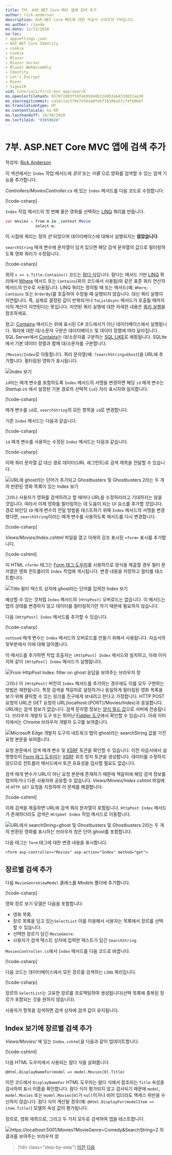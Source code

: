 ```yaml
---
title: 7부. ASP.NET Core MVC 앱에 검색 추가
author: rick-anderson
description: ASP.NET Core MVC에 대한 자습서 시리즈의 7부입니다.
ms.author: riande
ms.date: 12/13/2018
no-loc:
- appsettings.json
- ASP.NET Core Identity
- cookie
- Cookie
- Blazor
- Blazor Server
- Blazor WebAssembly
- Identity
- Let's Encrypt
- Razor
- SignalR
uid: tutorials/first-mvc-app/search
ms.openlocfilehash: 657072803f59feb99de8b31ddb3a6433d832aa30
ms.sourcegitcommit: ca34c1ac578e7d3daa0febf1810ba5fc74f60bbf
ms.translationtype: HT
ms.contentlocale: ko-KR
ms.lasthandoff: 10/30/2020
ms.locfileid: "93059626"
---
```

# <a name="part-7-add-search-to-an-aspnet-core-mvc-app"></a>7부. ASP.NET Core MVC 앱에 검색 추가

작성자: [Rick Anderson](https://twitter.com/RickAndMSFT)

이 섹션에서는 `Index` 작업 메서드에 *장르* 또는 *이름* 으로 영화를 검색할 수 있는 검색 기능을 추가합니다.

*Controllers/MoviesController.cs* 에 있는 `Index` 메서드를 다음 코드로 수정합니다.

[!code-csharp[](~/tutorials/first-mvc-app/start-mvc/sample/MvcMovie/Controllers/MoviesController.cs?name=snippet_1stSearch)]

`Index` 작업 메서드의 첫 번째 줄은 영화를 선택하는 [LINQ](/dotnet/standard/using-linq) 쿼리를 만듭니다.

```csharp
var movies = from m in _context.Movie
             select m;
```

이 시점에 쿼리는 정의 *만* 되었으며 데이터베이스에 대해서 실행되지는 **않았습니다**.

`searchString` 매개 변수에 문자열이 담겨 있으면 해당 검색 문자열의 값으로 필터링하도록 영화 쿼리가 수정됩니다.

[!code-csharp[](~/tutorials/first-mvc-app/start-mvc/sample/MvcMovie/Controllers/MoviesController.cs?name=snippet_SearchNull2)]

위의 `s => s.Title.Contains()` 코드는 [람다 식](/dotnet/csharp/programming-guide/statements-expressions-operators/lambda-expressions)입니다. 람다는 메서드 기반 [LINQ](/dotnet/standard/using-linq) 쿼리에서 [Where](/dotnet/api/system.linq.enumerable.where) 메서드 또는 `Contains`(위의 코드에서 사용됨)와 같은 표준 쿼리 연산자 메서드의 인수로 사용됩니다. LINQ 쿼리는 정의될 때 또는 메서드(예: `Where`, `Contains` 또는 `OrderBy`)를 호출하여 수정될 때 실행되지 않습니다. 대신 쿼리 실행이 지연됩니다.  즉, 실제로 결정된 값이 반복되거나 `ToListAsync` 메서드가 호출될 때까지 식의 계산이 지연된다는 뜻입니다. 지연된 쿼리 실행에 대한 자세한 내용은 [쿼리 실행](/dotnet/framework/data/adonet/ef/language-reference/query-execution)을 참조하세요.

참고: [Contains](/dotnet/api/system.data.objects.dataclasses.entitycollection-1.contains) 메서드는 위에 표시된 C# 코드에서가 아닌 데이터베이스에서 실행됩니다. 쿼리에 대한 대/소문자 구분은 데이터베이스 및 데이터 정렬에 따라 달라집니다. SQL Server에서 [Contains](/dotnet/api/system.data.objects.dataclasses.entitycollection-1.contains)는 대/소문자를 구분하는 [SQL LIKE](/sql/t-sql/language-elements/like-transact-sql)로 매핑됩니다. SQLite에서 기본 데이터 정렬과 함께 대/소문자를 구분합니다.

`/Movies/Index`로 이동합니다. 쿼리 문자열(예: `?searchString=Ghost`)을 URL에 추가합니다. 필터링된 영화가 표시됩니다.

![Index 보기](~/tutorials/first-mvc-app/search/_static/ghost.png)

`id`라는 매개 변수를 포함하도록 `Index` 메서드의 서명을 변경하면 해당 `id` 매개 변수는 *Startup.cs* 에서 설정된 기본 경로의 선택적 `{id}` 자리 표시자와 일치합니다.

[!code-csharp[](~/tutorials/first-mvc-app/start-mvc/sample/MvcMovie/Startup.cs?highlight=5&name=snippet_1)]

매개 변수를 `id`로, `searchString`의 모든 항목을 `id`로 변경합니다.

기존 `Index` 메서드는 다음과 같습니다.

[!code-csharp[](~/tutorials/first-mvc-app/start-mvc/sample/MvcMovie/Controllers/MoviesController.cs?highlight=1,6,8&name=snippet_1stSearch)]

`id` 매개 변수를 사용하는 수정된 `Index` 메서드는 다음과 같습니다.

[!code-csharp[](~/tutorials/first-mvc-app/start-mvc/sample/MvcMovie/Controllers/MoviesController.cs?highlight=1,6,8&name=snippet_SearchID)]

이제 쿼리 문자열 값 대신 경로 데이터(URL 세그먼트)로 검색 제목을 전달할 수 있습니다.

![URL에 ghost라는 단어가 추가되고 Ghostbusters 및 Ghostbusters 2라는 두 개의 반환된 영화 목록이 있는 Index 보기](~/tutorials/first-mvc-app/search/_static/g2.png)

그러나 사용자가 영화를 검색하려고 할 때마다 URL을 수정하리라고 기대하지는 않을 것입니다. 따라서 이제 영화를 필터링하는 데 도움이 되는 UI 요소를 추가할 것입니다. 경로 바인딩 `ID` 매개 변수의 전달 방법을 테스트하기 위해 `Index` 메서드의 서명을 변경했다면, `searchString`이라는 매개 변수를 사용하도록 메서드를 다시 변경합니다.

[!code-csharp[](~/tutorials/first-mvc-app/start-mvc/sample/MvcMovie/Controllers/MoviesController.cs?highlight=1,6,8&name=snippet_1stSearch)]

*Views/Movies/Index.cshtml* 파일을 열고 아래의 강조 표시된 `<form>` 표시를 추가합니다.

[!code-cshtml[](~/tutorials/first-mvc-app/start-mvc/sample/MvcMovie/Views/Movies/IndexForm1.cshtml?highlight=10-16&range=4-21)]

이 HTML `<form>` 태그는 [Form 태그 도우미](xref:mvc/views/working-with-forms)를 사용하므로 양식을 제출할 경우 필터 문자열은 영화 컨트롤러의 `Index` 작업에 게시됩니다. 변경 내용을 저장하고 필터를 테스트합니다.

![Title 필터 텍스트 상자에 ghost라는 단어를 입력한 Index 보기](~/tutorials/first-mvc-app/search/_static/filter.png)

예상할 수 있는 것처럼 `Index` 메서드의 `[HttpPost]` 오버로드는 없습니다. 이 메서드는 앱의 상태를 변경하지 않고 데이터를 필터링하기만 하기 때문에 필요하지 않습니다.

다음 `[HttpPost] Index` 메서드를 추가할 수 있습니다.

[!code-csharp[](~/tutorials/first-mvc-app/start-mvc/sample/MvcMovie/Controllers/MoviesController.cs?highlight=1&name=snippet_SearchPost)]

`notUsed` 매개 변수는 `Index` 메서드의 오버로드를 만들기 위해서 사용됩니다. 자습서의 뒷부분에서 이에 대해 알아봅니다.

이 메서드를 추가하면 작업 호출자는 `[HttpPost] Index` 메서드와 일치하고, 아래 이미지와 같이 `[HttpPost] Index` 메서드가 실행됩니다.

![From HttpPost Index: filter on ghost 응답을 보여주는 브라우저 창](~/tutorials/first-mvc-app/search/_static/fo.png)

그러나 이 `[HttpPost]` 버전의 `Index` 메서드를 추가하는 경우에도 이를 모두 구현하는 방법은 제한됩니다. 특정 검색을 책갈피로 설정하거나 동일하게 필터링된 영화 목록을 보기 위해 클릭할 수 있는 링크를 친구에게 보내려고 한다고 가정합니다. HTTP POST 요청의 URL은 GET 요청의 URL(localhost:{PORT}/Movies/Index)과 동일합니다. URL에는 검색 정보가 없습니다. 검색 문자열 정보는 [양식 필드 값](https://developer.mozilla.org/docs/Learn/HTML/Forms/Sending_and_retrieving_form_data)으로 서버에 전송됩니다. 브라우저 개발자 도구 또는 뛰어난 [Fiddler 도구](https://www.telerik.com/fiddler)에서 확인할 수 있습니다. 아래 이미지에서는 Chrome 브라우저 개발자 도구를 보여줍니다.

![Microsoft Edge 개발자 도구의 네트워크 탭이 ghost라는 searchString 값을 가진 요청 본문을 보여줍니다.](~/tutorials/first-mvc-app/search/_static/f12_rb.png)

요청 본문에서 검색 매개 변수 및 [XSRF](xref:security/anti-request-forgery) 토큰을 확인할 수 있습니다. 이전 자습서에서 설명했듯이 [Form 태그 도우미](xref:mvc/views/working-with-forms)는 [XSRF](xref:security/anti-request-forgery) 위조 방지 토큰을 생성합니다. 데이터를 수정하지 않으므로 컨트롤러 메서드에서 토큰 유효성을 검사할 필요도 없습니다.

검색 매개 변수가 URL이 아닌 요청 본문에 존재하기 때문에 책갈피에 해당 검색 정보를 캡처하거나 다른 사용자와 공유할 수 없습니다. *Views/Movies/Index.cshtml* 파일에서 `HTTP GET` 요청을 지정하여 이 문제를 해결합니다.

[!code-cshtml[](~/tutorials/first-mvc-app/start-mvc/sample/MvcMovie22/Views/Movies/IndexGet.cshtml?highlight=12&range=1-23)]

이제 검색을 제출하면 URL에 검색 쿼리 문자열이 포함됩니다. `HttpPost Index` 메서드가 존재하더라도 검색은 `HttpGet Index` 작업 메서드로 이동합니다.

![URL에서 searchString=ghost 및 Ghostbusters 및 Ghostbusters 2라는 두 개의 반환된 영화를 표시하는 브라우저 창은 단어 ghost를 포함합니다.](~/tutorials/first-mvc-app/search/_static/search_get.png)

다음 태그는 `form` 태그에 대한 변경 내용을 표시합니다.

```cshtml
<form asp-controller="Movies" asp-action="Index" method="get">
```

## <a name="add-search-by-genre"></a>장르별 검색 추가

다음 `MovieGenreViewModel` 클래스를 *Models* 폴더에 추가합니다.

[!code-csharp[](~/tutorials/first-mvc-app/start-mvc/sample/MvcMovie/Models/MovieGenreViewModel.cs)]

영화 장르 보기 모델은 다음을 포함합니다.

* 영화 목록.
* 장르 목록을 담고 있는`SelectList` 이를 이용해서 사용자는 목록에서 장르를 선택할 수 있습니다.
* 선택한 장르가 담긴 `MovieGenre`.
* 사용자가 검색 텍스트 상자에 입력한 텍스트가 담긴 `SearchString`.

`MoviesController.cs`에서 `Index` 메서드를 다음 코드로 바꿉니다.

[!code-csharp[](~/tutorials/first-mvc-app/start-mvc/sample/MvcMovie22/Controllers/MoviesController.cs?name=snippet_SearchGenre)]

다음 코드는 데이터베이스에서 모든 장르를 검색하는 `LINQ` 쿼리입니다.

[!code-csharp[](~/tutorials/first-mvc-app/start-mvc/sample/MvcMovie22/Controllers/MoviesController.cs?name=snippet_LINQ)]

장르의 `SelectList`는 고유한 장르를 프로젝팅하여 생성됩니다(선택 목록에 중복된 장르가 포함되는 것을 원하지 않습니다).

사용자가 항목을 검색하면 검색 상자에 검색 값이 유지됩니다.

## <a name="add-search-by-genre-to-the-index-view"></a>Index 보기에 장르별 검색 추가

*Views/Movies/* 에 있는 `Index.cshtml`을 다음과 같이 업데이트합니다.

[!code-cshtml[](~/tutorials/first-mvc-app/start-mvc/sample/MvcMovie22/Views/Movies/IndexFormGenreNoRating.cshtml?highlight=1,15,16,17,19,28,31,34,37,43)]

다음 HTML 도우미에서 사용되는 람다 식을 살펴봅니다.

`@Html.DisplayNameFor(model => model.Movies[0].Title)`

이전 코드에서 `DisplayNameFor` HTML 도우미는 람다 식에서 참조되는 `Title` 속성을 검사하여 표시 이름을 확인합니다. 람다 식이 평가되지 않고 검사되기 때문에 `model`, `model.Movies` 또는 `model.Movies[0]`가 `null`이거나 비어 있더라도 액세스 위반을 수신하지 않습니다. 람다 식이 계산될 경우(예: `@Html.DisplayFor(modelItem => item.Title)`) 모델의 속성 값이 평가됩니다.

장르로, 영화 제목으로, 그리고 두 가지 모두로 검색하여 앱을 테스트합니다.

![https://localhost:5001/Movies?MovieGenre=Comedy&SearchString=2 의 결과를 보여주는 브라우저 창](~/tutorials/first-mvc-app/search/_static/s2.png)

> [!div class="step-by-step"]
> [이전](controller-methods-views.md)
> [다음](new-field.md)
